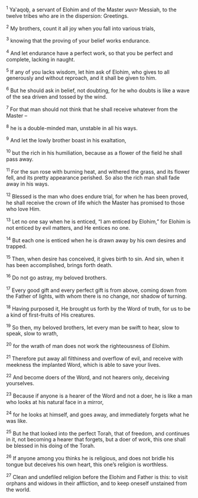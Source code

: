 <sup>1</sup> Ya‛aqoḇ, a servant of Elohim and of the Master יהושע Messiah, to the twelve tribes who are in the dispersion: Greetings.

<sup>2</sup> My brothers, count it all joy when you fall into various trials,

<sup>3</sup> knowing that the proving of your belief works endurance.

<sup>4</sup> And let endurance have a perfect work, so that you be perfect and complete, lacking in naught.

<sup>5</sup> If any of you lacks wisdom, let him ask of Elohim, who gives to all generously and without reproach, and it shall be given to him.

<sup>6</sup> But he should ask in belief, not doubting, for he who doubts is like a wave of the sea driven and tossed by the wind.

<sup>7</sup> For that man should not think that he shall receive whatever from the Master –

<sup>8</sup> he is a double-minded man, unstable in all his ways.

<sup>9</sup> And let the lowly brother boast in his exaltation,

<sup>10</sup> but the rich in his humiliation, because as a flower of the field he shall pass away.

<sup>11</sup> For the sun rose with burning heat, and withered the grass, and its flower fell, and its pretty appearance perished. So also the rich man shall fade away in his ways.

<sup>12</sup> Blessed is the man who does endure trial, for when he has been proved, he shall receive the crown of life which the Master has promised to those who love Him.

<sup>13</sup> Let no one say when he is enticed, “I am enticed by Elohim,” for Elohim is not enticed by evil matters, and He entices no one.

<sup>14</sup> But each one is enticed when he is drawn away by his own desires and trapped.

<sup>15</sup> Then, when desire has conceived, it gives birth to sin. And sin, when it has been accomplished, brings forth death.

<sup>16</sup> Do not go astray, my beloved brothers.

<sup>17</sup> Every good gift and every perfect gift is from above, coming down from the Father of lights, with whom there is no change, nor shadow of turning.

<sup>18</sup> Having purposed it, He brought us forth by the Word of truth, for us to be a kind of first-fruits of His creatures.

<sup>19</sup> So then, my beloved brothers, let every man be swift to hear, slow to speak, slow to wrath,

<sup>20</sup> for the wrath of man does not work the righteousness of Elohim.

<sup>21</sup> Therefore put away all filthiness and overflow of evil, and receive with meekness the implanted Word, which is able to save your lives.

<sup>22</sup> And become doers of the Word, and not hearers only, deceiving yourselves.

<sup>23</sup> Because if anyone is a hearer of the Word and not a doer, he is like a man who looks at his natural face in a mirror,

<sup>24</sup> for he looks at himself, and goes away, and immediately forgets what he was like.

<sup>25</sup> But he that looked into the perfect Torah, that of freedom, and continues in it, not becoming a hearer that forgets, but a doer of work, this one shall be blessed in his doing of the Torah.

<sup>26</sup> If anyone among you thinks he is religious, and does not bridle his tongue but deceives his own heart, this one’s religion is worthless.

<sup>27</sup> Clean and undefiled religion before the Elohim and Father is this: to visit orphans and widows in their affliction, and to keep oneself unstained from the world.

